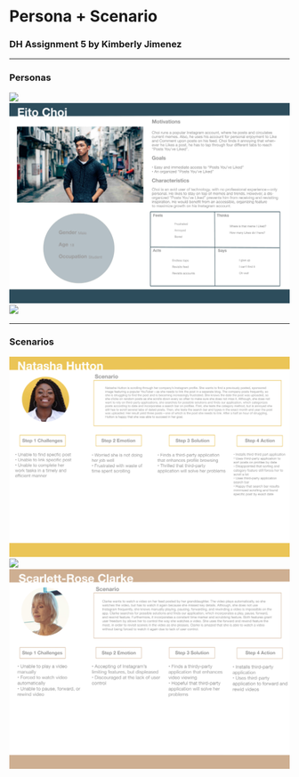 # Persona + Scenario

### DH Assignment 5 by Kimberly Jimenez
---
### Personas

<img src="409E8104-CF88-42B2-9A7E-A8F3C1B689E1.tiff">

<img src="2EF0A9C7-8E65-4CBF-AC30-482434250C5B.jpeg" width="900">

<img src="1151CAED-5B19-4CB6-9CC1-F243A0CE22B7.tiff">

---
### Scenarios

<img src="00118609-9B1B-4262-9C7B-A00305C781E8.tiff">

<img src="7C46EE73-8AFC-4106-A9CA-EB3CE3674B27.tiff">

<img src="6BE2C0FB-F1EB-45C1-982A-CF07746C4915.tiff">
